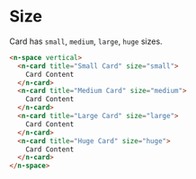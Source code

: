 # Size
Card has `small`, `medium`, `large`, `huge` sizes.
```html
<n-space vertical>
  <n-card title="Small Card" size="small">
    Card Content
  </n-card>
  <n-card title="Medium Card" size="medium">
    Card Content
  </n-card>
  <n-card title="Large Card" size="large">
    Card Content
  </n-card>
  <n-card title="Huge Card" size="huge">
    Card Content
  </n-card>
</n-space>
```